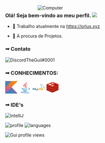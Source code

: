 <img src="https://raw.githubusercontent.com/MicaelliMedeiros/micaellimedeiros/master/image/computer-illustration.png" min-width="400px" max-width="400px" width="400px" align="right" alt="Computer">

### Olá! Seja bem-vindo ao meu perfil. <img src="https://raw.githubusercontent.com/kaueMarques/kaueMarques/master/hi.gif" width="20px"> 

- 🤖 Trabalho atualmente na https://orlux.xyz

- 💼 A procura de Projetos.


### ➟ Contato

<img align="left" alt="Discord" target="_blank" src="https://img.shields.io/badge/DISCORD-%237289DA.svg?style=for-the-badge&logo=discord&logoColor=white"/>
  <string>TheGuii#0001</string>

### ➟ CONHECIMENTOS:

<p align="left">
  <img src="https://raw.githubusercontent.com/devicons/devicon/master/icons/kotlin/kotlin-original.svg" width="40" height="40" />
  <img src="https://raw.githubusercontent.com/devicons/devicon/master/icons/java/java-original.svg" alt="java" width="40" height="40" />
  <img src="https://raw.githubusercontent.com/devicons/devicon/master/icons/mysql/mysql-original-wordmark.svg" width="40" height="40" />
  <img src="https://raw.githubusercontent.com/devicons/devicon/master/icons/redis/redis-original.svg" width="40" height="40" />
</p>

### ➟ IDE's

  ![IntelliJ](https://img.shields.io/badge/IntelliJ-000000?style=for-the-badge&logo=intellij-idea&logoColor=blue)

![profile] 
![languages]

[profile]: https://github-readme-stats.vercel.app/api?username=TheGuiii&show_icons=true&theme=omni&count_private=true&hide_border=true
[languages]: https://github-readme-stats.vercel.app/api/top-langs/?username=TheGuiii&theme=omni&layout=compact&hide_border=true

<p align="left"><img src="https://komarev.com/ghpvc/?username=TheGuiii&color=blue" alt="Gui profile views" /> </p>
